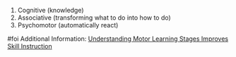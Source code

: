 1. Cognitive (knowledge)
2. Associative (transforming what to do into how to do)
3. Psychomotor (automatically react)

#foi
Additional Information: [Understanding Motor Learning Stages Improves Skill Instruction](https://us.humankinetics.com/blogs/excerpt/understanding-motor-learning-stages-improves-skill-instruction)

